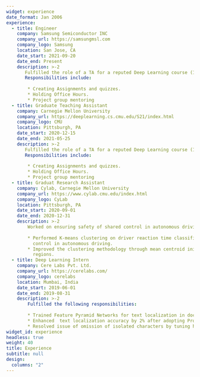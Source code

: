 ```yaml
---
widget: experience
date_format: Jan 2006
experience:
  - title: Engineer
    company: Samsung Semiconductor INC
    company_url: https://samsungmsl.com 
    company_logo: Samsung
    location: San Jose, CA
    date_start: 2021-09-20
    date_end: Present
    description: >-2
       Fulfilled the role of a TA for a reputed Deep Learning course (11-785) at CMU, taught by Prof. Bhiksha Raj.
       Responsibilities include:
        
        * Creating Assignments and quizzes.
        * Holding Office Hours.
        * Project group mentoring
  - title: Graduate Teaching Assistant
    company: Carnegie Mellon University
    company_url: https://deeplearning.cs.cmu.edu/S21/index.html
    company_logo: CMU
    location: Pittsburgh, PA
    date_start: 2020-12-15
    date_end: 2021-05-25
    description: >-2
       Fulfilled the role of a TA for a reputed Deep Learning course (11-785) at CMU, taught by Prof. Bhiksha Raj.
       Responsibilities include:
        
        * Creating Assignments and quizzes.
        * Holding Office Hours.
        * Project group mentoring
  - title: Graduat Research Assistant
    company: Cylab, Carnegie Mellon University
    company_url: https://www.cylab.cmu.edu/index.html
    company_logo: CyLab
    location: Pittsburgh, PA
    date_start: 2020-09-01
    date_end: 2020-12-31
    description: >-2
        Worked on ensuring safety of shared control in autonomous driving under the guidance of Prof. Corina Pasareanu.
        
        * Performed K-means clustering on driver reaction time classification output of a neural network to verify robustness of  classification and ensure safety of shared     
          control in autonomous driving.
        * Improved the clustering methodology through mean centroid initialization and elbow method to observe a maximum of 20% increase in cluster radii across 5 clustered 
          regions.
  - title: Deep Learning Intern
    company: Cere Labs Pvt. Ltd.
    company_url: https://cerelabs.com/
    company_logo: cerelabs
    location: Mumbai, India
    date_start: 2019-06-01
    date_end: 2019-08-31
    description: >-2
        Fulfilled the following responsibilities:
        
        * Trained Feature Pyramid Networks for text localization in documents.
        * Enhanced  text localization accuracy by 2% after adopting Progressive Scale Expansion Network architecture.
        * Resolved issue of omission of isolated characters by tuning hyperparameters for a ResNet-50 backbone.
widget_id: experience
headless: true
weight: 40
title: Experience
subtitle: null
design:
  columns: "2"
---
```

